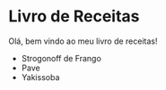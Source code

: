 # Livro de Receitas 

Olá, bem vindo ao meu livro de receitas!

 - Strogonoff de Frango
 - Pave
 - Yakissoba
